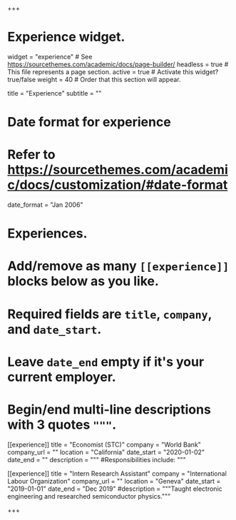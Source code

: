 +++
# Experience widget.
widget = "experience"  # See https://sourcethemes.com/academic/docs/page-builder/
headless = true  # This file represents a page section.
active = true  # Activate this widget? true/false
weight = 40  # Order that this section will appear.

title = "Experience"
subtitle = ""

# Date format for experience
#   Refer to https://sourcethemes.com/academic/docs/customization/#date-format
date_format = "Jan 2006"

# Experiences.
#   Add/remove as many `[[experience]]` blocks below as you like.
#   Required fields are `title`, `company`, and `date_start`.
#   Leave `date_end` empty if it's your current employer.
#   Begin/end multi-line descriptions with 3 quotes `"""`.
[[experience]]
  title = "Economist (STC)"
  company = "World Bank"
  company_url = ""
  location = "California"
  date_start = "2020-01-02"
  date_end = ""
  description = """
  #Responsibilities include:
  """

[[experience]]
  title = "Intern Research Assistant"
  company = "International Labour Organization"
  company_url = ""
  location = "Geneva"
  date_start = "2019-01-01"
  date_end = "Dec 2019"
  #description = """Taught electronic engineering and researched semiconductor physics."""

+++
